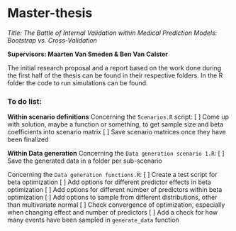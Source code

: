 # Master-thesis
*Title: The Battle of Internal Validation within Medical Prediction Models: Bootstrap vs. Cross-Validation*

**Supervisors: Maarten Van Smeden & Ben Van Calster**

The initial research proposal and a report based on the work done during the first half of the thesis can be found in their respective folders.
In the R folder the code to run simulations can be found.


### To do list:

**Within scenario definitions**
Concerning the `Scenarios.R` script:
[ ] Come up with solution, maybe a function or something, to get sample size and beta coefficients into scenario matrix
[ ] Save scenario matrices once they have been finalized


**Within Data generation**
Concerning the `Data generation scenario 1.R`:
[ ] Save the generated data in a folder per sub-scenario

Concerning the `Data generation functions.R`:
[ ] Create a test script for beta optimization
[ ] Add options for different predictor effects in beta optimization
[ ] Add options for different number of predictors within beta optimization
[ ] Add options to sample from different distributions, other than multivariate normal
[ ] Check convergence of optimization, especially when changing effect and number of predictors
[ ] Add a check for how many events have been sampled in `generate_data` function
